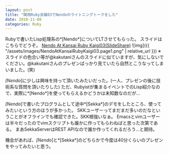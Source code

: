 ```yaml
---
layout: post
title: "関西Ruby会議03でNendoのライトニングトークをした"
date: 2010-11-08
categories: Ruby
---
```

Rubyで書いたLisp処理系の*[Nendo*]についてLTさせてもらった。
スライドはこちらでどうぞ。
 [Nendo At Kansai Ruby Kaigi03(SlideShare)](http://www.slideshare.net/KiyokaNishiyama/nendo-at-kansai-ruby-kaigi03-5698365)
 ![img]({{ "/assets/images/NendoAtKansaiRubyKaigi03.page1.png" | relative_url }})
※ スライドの色合い等が@kakutaniさんのスライドに似ていますが、気にしないでください。@kakutaniさんのプレゼンばっかり見ていたら自然とこうなってしまいました。(笑)

*[Nendo*]に少しは興味を持って頂いたみたいだった。(一人、プレゼンの後に技術系な質問を頂いたりした)
ただ、Rubyistが集まるイベントでのLisp紹介なので、実際に*[Nendo*]を使ってもらえるかどうかは未知数なのだが…

*[Nendo*]で書いたプログラムとして途中*[Sekka*]のデモをしたところ、使ってみたいという方のほうが多かった。
SKKユーザーってまだまだ多いのだなということがオフラインでも確認できた。SKK根強いなぁ。
Emacsとvimユーザーは半々だったのでvimスクリプトも誰かに作ってもらわねばと思った次第である。
まあSekkaServerはREST APIなので誰か作ってくれるだろう…と期待。

機会があれば、*[Nendo*]と*[Sekka*]のどちらかで今度は40分くらいのプレゼンをやってみたいと思う。
